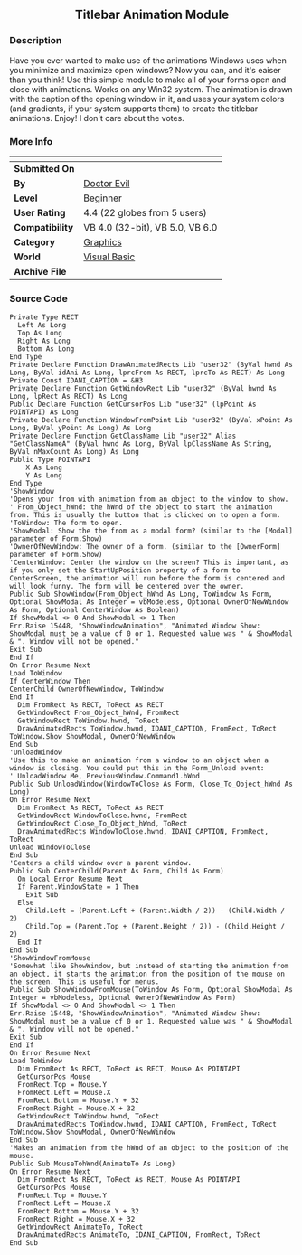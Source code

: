 ﻿<div align="center">

## Titlebar Animation Module


</div>

### Description

Have you ever wanted to make use of the animations Windows uses when you minimize and maximize open windows? Now you can, and it's eaiser than you think! Use this simple module to make all of your forms open and close with animations. Works on any Win32 system. The animation is drawn with the caption of the opening window in it, and uses your system colors (and gradients, if your system supports them) to create the titlebar animations. Enjoy! I don't care about the votes.
 
### More Info
 


<span>             |<span>
---                |---
**Submitted On**   |
**By**             |[Doctor Evil](https://github.com/Planet-Source-Code/PSCIndex/blob/master/ByAuthor/doctor-evil.md)
**Level**          |Beginner
**User Rating**    |4.4 (22 globes from 5 users)
**Compatibility**  |VB 4\.0 \(32\-bit\), VB 5\.0, VB 6\.0
**Category**       |[Graphics](https://github.com/Planet-Source-Code/PSCIndex/blob/master/ByCategory/graphics__1-46.md)
**World**          |[Visual Basic](https://github.com/Planet-Source-Code/PSCIndex/blob/master/ByWorld/visual-basic.md)
**Archive File**   |[](https://github.com/Planet-Source-Code/doctor-evil-titlebar-animation-module__1-22883/archive/master.zip)





### Source Code

```
Private Type RECT
  Left As Long
  Top As Long
  Right As Long
  Bottom As Long
End Type
Private Declare Function DrawAnimatedRects Lib "user32" (ByVal hwnd As Long, ByVal idAni As Long, lprcFrom As RECT, lprcTo As RECT) As Long
Private Const IDANI_CAPTION = &H3
Private Declare Function GetWindowRect Lib "user32" (ByVal hwnd As Long, lpRect As RECT) As Long
Public Declare Function GetCursorPos Lib "user32" (lpPoint As POINTAPI) As Long
Private Declare Function WindowFromPoint Lib "user32" (ByVal xPoint As Long, ByVal yPoint As Long) As Long
Private Declare Function GetClassName Lib "user32" Alias "GetClassNameA" (ByVal hwnd As Long, ByVal lpClassName As String, ByVal nMaxCount As Long) As Long
Public Type POINTAPI
    X As Long
    Y As Long
End Type
'ShowWindow
'Opens your from with animation from an object to the window to show.
' From_Object_hWnd: the hWnd of the object to start the animation from. This is usually the button that is clicked on to open a form.
'ToWindow: The form to open.
'ShowModal: Show the the from as a modal form? (similar to the [Modal] parameter of Form.Show)
'OwnerOfNewWindow: The owner of a form. (similar to the [OwnerForm] parameter of Form.Show)
'CenterWindow: Center the window on the screen? This is important, as if you only set the StartUpPosition property of a form to CenterScreen, the animation will run before the form is centered and will look funny. The form will be centered over the owner.
Public Sub ShowWindow(From_Object_hWnd As Long, ToWindow As Form, Optional ShowModal As Integer = vbModeless, Optional OwnerOfNewWindow As Form, Optional CenterWindow As Boolean)
If ShowModal <> 0 And ShowModal <> 1 Then
Err.Raise 15448, "ShowWindowAnimation", "Animated Window Show: ShowModal must be a value of 0 or 1. Requested value was " & ShowModal & ". Window will not be opened."
Exit Sub
End If
On Error Resume Next
Load ToWindow
If CenterWindow Then
CenterChild OwnerOfNewWindow, ToWindow
End If
  Dim FromRect As RECT, ToRect As RECT
  GetWindowRect From_Object_hWnd, FromRect
  GetWindowRect ToWindow.hwnd, ToRect
  DrawAnimatedRects ToWindow.hwnd, IDANI_CAPTION, FromRect, ToRect
ToWindow.Show ShowModal, OwnerOfNewWindow
End Sub
'UnloadWindow
'Use this to make an animation from a window to an object when a window is closing. You could put this in the Form_Unload event:
' UnloadWindow Me, PreviousWindow.Command1.hWnd
Public Sub UnloadWindow(WindowToClose As Form, Close_To_Object_hWnd As Long)
On Error Resume Next
  Dim FromRect As RECT, ToRect As RECT
  GetWindowRect WindowToClose.hwnd, FromRect
  GetWindowRect Close_To_Object_hWnd, ToRect
  DrawAnimatedRects WindowToClose.hwnd, IDANI_CAPTION, FromRect, ToRect
Unload WindowToClose
End Sub
'Centers a child window over a parent window.
Public Sub CenterChild(Parent As Form, Child As Form)
  On Local Error Resume Next
  If Parent.WindowState = 1 Then
    Exit Sub
  Else
    Child.Left = (Parent.Left + (Parent.Width / 2)) - (Child.Width / 2)
    Child.Top = (Parent.Top + (Parent.Height / 2)) - (Child.Height / 2)
  End If
End Sub
'ShowWindowFromMouse
'Somewhat like ShowWindow, but instead of starting the animation from an object, it starts the animation from the position of the mouse on the screen. This is useful for menus.
Public Sub ShowWindowFromMouse(ToWindow As Form, Optional ShowModal As Integer = vbModeless, Optional OwnerOfNewWindow As Form)
If ShowModal <> 0 And ShowModal <> 1 Then
Err.Raise 15448, "ShowWindowAnimation", "Animated Window Show: ShowModal must be a value of 0 or 1. Requested value was " & ShowModal & ". Window will not be opened."
Exit Sub
End If
On Error Resume Next
Load ToWindow
  Dim FromRect As RECT, ToRect As RECT, Mouse As POINTAPI
  GetCursorPos Mouse
  FromRect.Top = Mouse.Y
  FromRect.Left = Mouse.X
  FromRect.Bottom = Mouse.Y + 32
  FromRect.Right = Mouse.X + 32
  GetWindowRect ToWindow.hwnd, ToRect
  DrawAnimatedRects ToWindow.hwnd, IDANI_CAPTION, FromRect, ToRect
ToWindow.Show ShowModal, OwnerOfNewWindow
End Sub
'Makes an animation from the hWnd of an object to the position of the mouse.
Public Sub MouseTohWnd(AnimateTo As Long)
On Error Resume Next
  Dim FromRect As RECT, ToRect As RECT, Mouse As POINTAPI
  GetCursorPos Mouse
  FromRect.Top = Mouse.Y
  FromRect.Left = Mouse.X
  FromRect.Bottom = Mouse.Y + 32
  FromRect.Right = Mouse.X + 32
  GetWindowRect AnimateTo, ToRect
  DrawAnimatedRects AnimateTo, IDANI_CAPTION, FromRect, ToRect
End Sub
```

